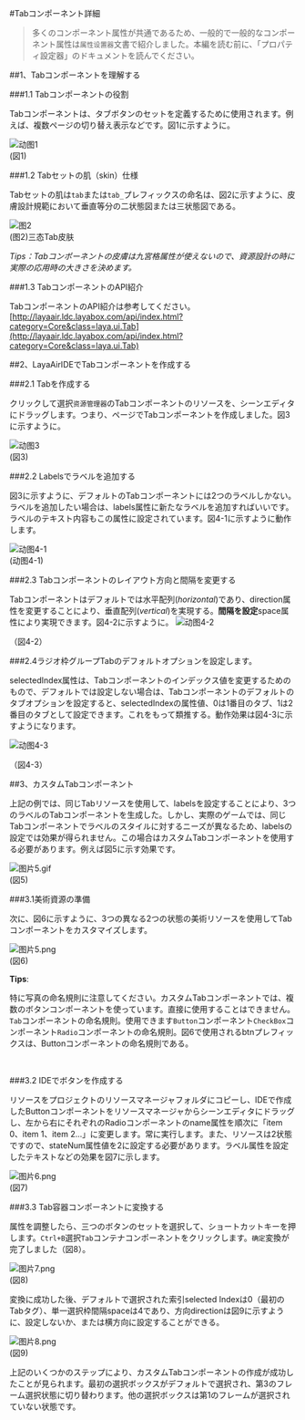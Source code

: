 #Tabコンポーネント詳細

>多くのコンポーネント属性が共通であるため、一般的で一般的なコンポーネント属性は`属性设置器`文書で紹介しました。本編を読む前に、「プロパティ設定器」のドキュメントを読んでください。

##1、Tabコンポーネントを理解する

###1.1 Tabコンポーネントの役割

Tabコンポーネントは、タブボタンのセットを定義するために使用されます。例えば、複数ページの切り替え表示などです。図1に示すように。

![动图1](img/1.gif)<br/>(図1)

###1.2 Tabセットの肌（skin）仕様

Tabセットの肌は`tab`または`tab_`プレフィックスの命名は、図2に示すように、皮膚設計規範において垂直等分の二状態図または三状態図である。

![图2](img/2.png) <br /> (图2)三态Tab皮肤


*Tips：Tabコンポーネントの皮膚は九宮格属性が使えないので、資源設計の時に実際の応用時の大きさを決めます。*

###1.3 TabコンポーネントのAPI紹介

TabコンポーネントのAPI紹介は参考してください。[http://layaair.ldc.layabox.com/api/index.html?category=Core&class=laya.ui.Tab](http://layaair.ldc.layabox.com/api/index.html?category=Core&class=laya.ui.Tab)



##2、LayaAirIDEでTabコンポーネントを作成する

###2.1 Tabを作成する


クリックして選択`资源管理器`のTabコンポーネントのリソースを、シーンエディタにドラッグします。つまり、ページでTabコンポーネントを作成しました。図3に示すように。

​![动图3](img/3.gif)<br/>(図3)



###2.2 Labelsでラベルを追加する

図3に示すように、デフォルトのTabコンポーネントには2つのラベルしかない。ラベルを追加したい場合は、labels属性に新たなラベルを追加すればいいです。ラベルのテキスト内容もこの属性に設定されています。図4-1に示すように動作します。

![动图4-1](img/4-1.gif) <br />(动图4-1)







###2.3 Tabコンポーネントのレイアウト方向と間隔を変更する

Tabコンポーネントはデフォルトでは水平配列(*horizontal*)であり、direction属性を変更することにより、垂直配列(*vertical*)を実現する。**間隔を設定**space属性により実現できます。図4-2に示すように。
![动图4-2](img/4-2.gif) 

（図4-2）

###2.4ラジオ枠グループTabのデフォルトオプションを設定します。

selectedIndex属性は、Tabコンポーネントのインデックス値を変更するためのもので、デフォルトでは設定しない場合は、Tabコンポーネントのデフォルトのタブオプションを設定すると、selectedIndexの属性値、0は1番目のタブ、1は2番目のタブとして設定できます。これをもって類推する。動作効果は図4-3に示すようになります。

![动图4-3](img/4-3.gif) 

（図4-3）



##3、カスタムTabコンポーネント

上記の例では、同じTabリソースを使用して、labelsを設定することにより、3つのラベルのTabコンポーネントを生成した。しかし、実際のゲームでは、同じTabコンポーネントでラベルのスタイルに対するニーズが異なるため、labelsの設定では効果が得られません。この場合はカスタムTabコンポーネントを使用する必要があります。例えば図5に示す効果です。

​![图片5.gif](img/5.gif)<br/>(図5)



###3.1美術資源の準備

次に、図6に示すように、3つの異なる2つの状態の美術リソースを使用してTabコンポーネントをカスタマイズします。



 ![图片5.png](img/6.png)<br/>(図6)

**Tips**:

特に写真の命名規則に注意してください。カスタムTabコンポーネントでは、複数のボタンコンポーネントを使っています。直接に使用することはできません。`Tab`コンポーネントの命名規則。使用できます`Button`コンポーネント`CheckBox`コンポーネント`Radio`コンポーネントの命名規則。図6で使用されるbtnプレフィックスは、Buttonコンポーネントの命名規則である。

​

###3.2 IDEでボタンを作成する

リソースをプロジェクトのリソースマネージャフォルダにコピーし、IDEで作成したButtonコンポーネントをリソースマネージャからシーンエディタにドラッグし、左から右にそれぞれのRadioコンポーネントのname属性を順次に「item 0、item 1、item 2...」に変更します。常に実行します。また、リソースは2状態ですので、stateNum属性値を2に設定する必要があります。ラベル属性を設定したテキストなどの効果を図7に示します。

![图片6.png](img/7.png)<br/>(図7)



###3.3 Tab容器コンポーネントに変換する

属性を調整したら、三つのボタンのセットを選択して、ショートカットキーを押します。`Ctrl+B`選択`Tab`コンテナコンポーネントをクリックします。`确定`変換が完了しました（図8）。

​![图片7.png](img/8.png)<br/>(図8)



変換に成功した後、デフォルトで選択された索引selected Indexは0（最初のTabタグ）、単一選択枠間隔spaceは4であり、方向directionは図9に示すように、設定しないか、または横方向に設定することができる。

​![图片8.png](img/9.png)<br/>(図9)

上記のいくつかのステップにより、カスタムTabコンポーネントの作成が成功したことが見られます。最初の選択ボックスがデフォルトで選択され、第3のフレーム選択状態に切り替わります。他の選択ボックスは第1のフレームが選択されていない状態です。






